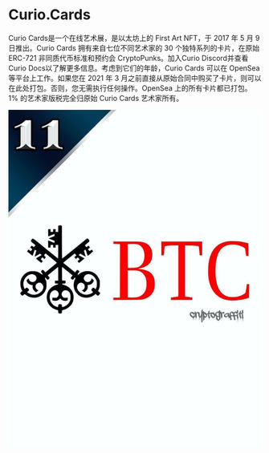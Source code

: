 # Curio.Cards

Curio Cards是一个在线艺术展，是以太坊上的 First Art NFT，于 2017 年 5 月 9 日推出。Curio Cards 拥有来自七位不同艺术家的 30 个独特系列的卡片，在原始 ERC-721 非同质代币标准和预约会 CryptoPunks。加入Curio Discord并查看Curio Docs以了解更多信息。考虑到它们的年龄，Curio Cards 可以在 OpenSea 等平台上工作。如果您在 2021 年 3 月之前直接从原始合同中购买了卡片，则可以在此处打包。否则，您无需执行任何操作。OpenSea 上的所有卡片都已打包。1% 的艺术家版税完全归原始 Curio Cards 艺术家所有。

![NFT](df499893ec620d20039af627bb373bef.jpg)
